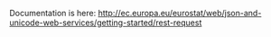 Documentation is here: http://ec.europa.eu/eurostat/web/json-and-unicode-web-services/getting-started/rest-request
